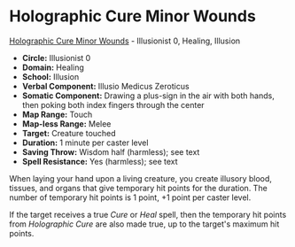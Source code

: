 # Holographic Cure Minor Wounds

[Holographic Cure Minor Wounds](/Magic/H/HolographicCureMinorWounds.md) - Illusionist 0, Healing, Illusion

- **Circle:** Illusionist 0
- **Domain:** Healing
- **School:** Illusion
- **Verbal Component:** Illusio Medicus Zeroticus
- **Somatic Component:** Drawing a plus-sign in the air with both hands, then poking both index fingers through the center
- **Map Range:** Touch
- **Map-less Range:** Melee
- **Target:** Creature touched
- **Duration:** 1 minute per caster level
- **Saving Throw:** Wisdom half (harmless); see text
- **Spell Resistance:** Yes (harmless); see text

When laying your hand upon a living creature, you create illusory blood, tissues, and organs that give temporary hit points for the duration. The number of temporary hit points is 1 point, +1 point per caster level.

If the target receives a true *Cure* or *Heal* spell, then the temporary hit points from *Holographic Cure* are also made true, up to the target's maximum hit points.
